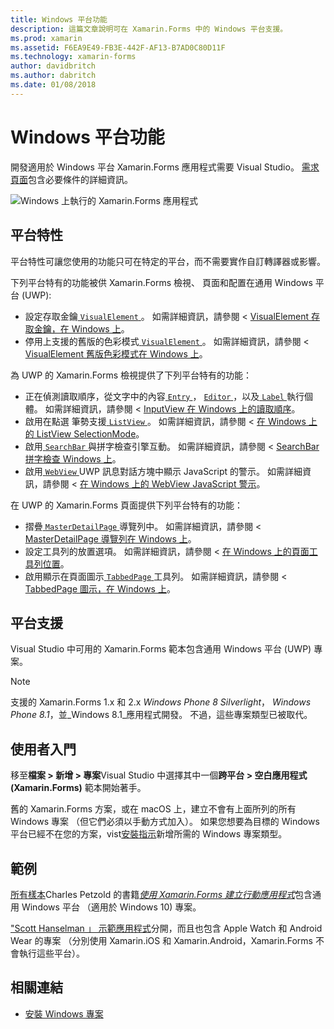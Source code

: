 ```yaml
---
title: Windows 平台功能
description: 這篇文章說明可在 Xamarin.Forms 中的 Windows 平台支援。
ms.prod: xamarin
ms.assetid: F6EA9E49-FB3E-442F-AF13-B7AD0C80D11F
ms.technology: xamarin-forms
author: davidbritch
ms.author: dabritch
ms.date: 01/08/2018
---
```


# <a name="windows-platform-features"></a>Windows 平台功能

開發適用於 Windows 平台 Xamarin.Forms 應用程式需要 Visual Studio。 [需求頁面](~/get-started/requirements.md)包含必要條件的詳細資訊。

![](images/allhanselman.png "Windows 上執行的 Xamarin.Forms 應用程式")

## <a name="platform-specifics"></a>平台特性

平台特性可讓您使用的功能只可在特定的平台，而不需要實作自訂轉譯器或影響。

下列平台特有的功能被供 Xamarin.Forms 檢視、 頁面和配置在通用 Windows 平台 (UWP):

- 設定存取金鑰[ `VisualElement` ](xref:Xamarin.Forms.VisualElement)。 如需詳細資訊，請參閱 < [VisualElement 存取金鑰，在 Windows 上](#visualelement-accesskeys)。
- 停用上支援的舊版的色彩模式[ `VisualElement` ](xref:Xamarin.Forms.VisualElement)。 如需詳細資訊，請參閱 < [VisualElement 舊版色彩模式在 Windows 上](#legacy-color-mode)。

為 UWP 的 Xamarin.Forms 檢視提供了下列平台特有的功能：

- 正在偵測讀取順序，從文字中的內容[ `Entry` ](xref:Xamarin.Forms.Entry)， [ `Editor` ](xref:Xamarin.Forms.Editor)，以及[ `Label` ](xref:Xamarin.Forms.Label)執行個體。 如需詳細資訊，請參閱 < [InputView 在 Windows 上的讀取順序](#inputview-readingorder)。
- 啟用在點選 筆勢支援[ `ListView` ](xref:Xamarin.Forms.ListView)。 如需詳細資訊，請參閱 <<c0> [ 在 Windows 上的 ListView SelectionMode](#listview-selectionmode)。
- 啟用[ `SearchBar` ](xref:Xamarin.Forms.SearchBar)與拼字檢查引擎互動。 如需詳細資訊，請參閱 < [SearchBar 拼字檢查 Windows 上](#searchbar-spellcheck)。
- 啟用[ `WebView` ](xref:Xamarin.Forms.WebView) UWP 訊息對話方塊中顯示 JavaScript 的警示。 如需詳細資訊，請參閱 <<c0> [ 在 Windows 上的 WebView JavaScript 警示](#webview-javascript-alert)。

在 UWP 的 Xamarin.Forms 頁面提供下列平台特有的功能：

- 摺疊[ `MasterDetailPage` ](xref:Xamarin.Forms.MasterDetailPage)導覽列中。 如需詳細資訊，請參閱 < [MasterDetailPage 導覽列在 Windows 上](#collapsable_navigation_bar)。
- 設定工具列的放置選項。 如需詳細資訊，請參閱 <<c0> [ 在 Windows 上的頁面工具列位置](#toolbar_placement)。
- 啟用顯示在頁面圖示[ `TabbedPage` ](xref:Xamarin.Forms.TabbedPage)工具列。 如需詳細資訊，請參閱 < [TabbedPage 圖示，在 Windows 上](#tabbedpage-icons)。

## <a name="platform-support"></a>平台支援

Visual Studio 中可用的 Xamarin.Forms 範本包含通用 Windows 平台 (UWP) 專案。

> [!NOTE]
> 支援的 Xamarin.Forms 1.x 和 2.x _Windows Phone 8 Silverlight_， _Windows Phone 8.1_，並_Windows 8.1_應用程式開發。 不過，這些專案類型已被取代。

## <a name="getting-started"></a>使用者入門

移至**檔案 > 新增 > 專案**Visual Studio 中選擇其中一個**跨平台 > 空白應用程式 (Xamarin.Forms)** 範本開始著手。

舊的 Xamarin.Forms 方案，或在 macOS 上，建立不會有上面所列的所有 Windows 專案 （但它們必須以手動方式加入）。 如果您想要為目標的 Windows 平台已經不在您的方案，vist[安裝指示](installation/index.md)新增所需的 Windows 專案類型。

## <a name="samples"></a>範例

[所有樣本](https://github.com/xamarin/xamarin-forms-book-preview-2)Charles Petzold 的書籍[*使用 Xamarin.Forms 建立行動應用程式*](~/xamarin-forms/creating-mobile-apps-xamarin-forms/index.md)包含通用 Windows 平台 （適用於 Windows 10) 專案。

["Scott Hanselman 」 示範應用程式](https://github.com/jamesmontemagno/Hanselman.Forms)分開，而且也包含 Apple Watch 和 Android Wear 的專案 （分別使用 Xamarin.iOS 和 Xamarin.Android，Xamarin.Forms 不會執行這些平台）。

## <a name="related-links"></a>相關連結

- [安裝 Windows 專案](~/xamarin-forms/platform/windows/installation/index.md)
